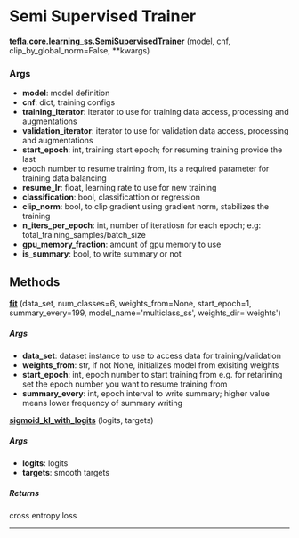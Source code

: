 # Semi Supervised Trainer

<span class="extra_h1"><span style="color:black;"><a href=https://github.com/n3011/tefla/blob/master/tefla/core/learning_ss.py#L28 target="_blank"><b>tefla.core.learning_ss.SemiSupervisedTrainer</b></a></span>  (model,  cnf,  clip_by_global_norm=False,  **kwargs)</span>


<h3>Args</h3>


 - **model**: model definition
 - **cnf**: dict, training configs
 - **training_iterator**: iterator to use for training data access, processing and augmentations
 - **validation_iterator**: iterator to use for validation data access, processing and augmentations
 - **start_epoch**: int, training start epoch; for resuming training provide the last
 - epoch number to resume training from, its a required parameter for training data balancing
 - **resume_lr**: float, learning rate to use for new training
 - **classification**: bool, classificattion or regression
 - **clip_norm**: bool, to clip gradient using gradient norm, stabilizes the training
 - **n_iters_per_epoch**: int,  number of iteratiosn for each epoch;
e.g: total_training_samples/batch_size
 - **gpu_memory_fraction**: amount of gpu memory to use
 - **is_summary**: bool, to write summary or not

<h2>Methods</h2>

 <span class="hr_large"></span> 



<span class="extra_h2"><span style="color:black;"><a href=https://github.com/n3011/tefla/blob/master/tefla/core/learning_ss.py#L53 target="_blank"><b>fit</b></a></span>  (data_set,  num_classes=6,  weights_from=None,  start_epoch=1,  summary_every=199,  model_name='multiclass_ss',  weights_dir='weights')</span>

<h5>Args</h5>


 - **data_set**: dataset instance to use to access data for training/validation
 - **weights_from**: str, if not None, initializes model from exisiting weights
 - **start_epoch**: int,  epoch number to start training from
e.g. for retarining set the epoch number you want to resume training from
 - **summary_every**: int, epoch interval to write summary; higher value means lower frequency
of summary writing

 <span class="hr_large"></span> 



<span class="extra_h2"><span style="color:black;"><a href=https://github.com/n3011/tefla/blob/master/tefla/core/learning_ss.py#L392 target="_blank"><b>sigmoid_kl_with_logits</b></a></span>  (logits,  targets)</span>
<h5>Args</h5>


 - **logits**: logits
 - **targets**: smooth targets

<h5>Returns</h5>


cross entropy loss

 --------- 

